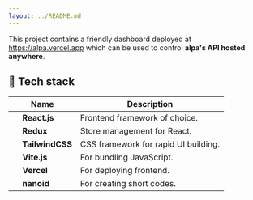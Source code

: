```yaml
---
layout: ../README.md
---
```


This project contains a friendly dashboard deployed at https://alpa.vercel.app which can be used to control **alpa's API hosted anywhere**.

## 🔮 Tech stack

| Name | Description |
| --- | --- |
| <img height="15" src="https://www.svgrepo.com/show/354259/react.svg"> **React.js** | Frontend framework of choice. |
| <img height="15" src="https://www.svgrepo.com/show/354274/redux.svg"> **Redux** | Store management for React. |
| <img height="15" src="https://www.svgrepo.com/show/354431/tailwindcss-icon.svg"> **TailwindCSS** | CSS framework for rapid UI building. |
| <img height="15" src="https://www.svgrepo.com/show/354521/vitejs.svg"> **Vite.js** | For bundling JavaScript. |
| <img height="15" src="https://www.svgrepo.com/show/327408/logo-vercel.svg"> **Vercel** | For deploying frontend. |
| <img height="15" src="https://camo.githubusercontent.com/c306d97014be1caa9a2a511a0ff4722d54a77b0b6c81a18c81113d6051408325/68747470733a2f2f61692e6769746875622e696f2f6e616e6f69642f6c6f676f2e737667"> **nanoid** | For creating short codes. |
